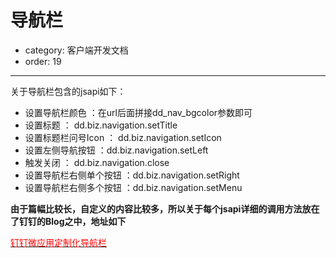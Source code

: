 # 导航栏
- category: 客户端开发文档
- order: 19---
关于导航栏包含的jsapi如下：

- 设置导航栏颜色 ：在url后面拼接dd_nav_bgcolor参数即可
- 设置标题 ： dd.biz.navigation.setTitle
- 设置标题栏问号Icon ： dd.biz.navigation.setIcon
- 设置左侧导航按钮 ：dd.biz.navigation.setLeft
- 触发关闭 ： dd.biz.navigation.close
- 设置导航栏右侧单个按钮 ：dd.biz.navigation.setRight
- 设置导航栏右侧多个按钮 ：dd.biz.navigation.setMenu


**由于篇幅比较长，自定义的内容比较多，所以关于每个jsapi详细的调用方法放在了钉钉的Blog之中，地址如下**

<a href="http://ddtalk.github.io/blog/2015/12/29/navbar/" target="_blank"><font color = red >
钉钉微应用定制化导航栏</font></a>



